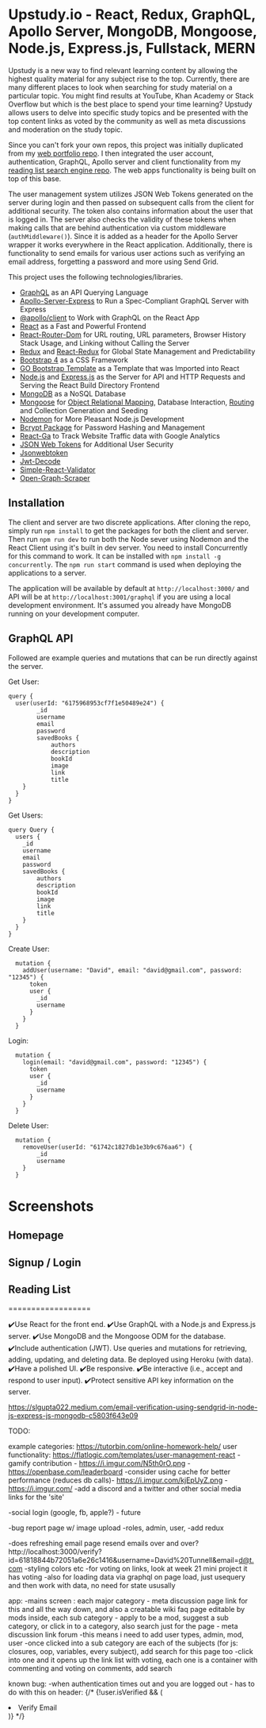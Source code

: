 # Upstudy.io - React, Redux, GraphQL, Apollo Server, MongoDB, Mongoose, Node.js, Express.js, Fullstack, MERN

Upstudy is a new way to find relevant learning content by allowing the highest quality material for any subject rise to the top. Currently, there are many different places to look when searching for study material on a particular topic. You might find results at YouTube, Khan Academy or Stack Overflow but which is the best place to spend your time learning? Upstudy allows users to delve into specific study topics and be presented with the top content links as voted by the community as well as meta discussions and moderation on the study topic.

Since you can't fork your own repos, this project was initially duplicated from my [web portfolio repo](https://github.com/DavidTunnell/david-tunnell-dot-com-react-mern). I then integrated the user account, authentication, GraphQL, Apollo server and client functionality from my [reading list search engine repo](https://github.com/DavidTunnell/reading-list-search-engine-graphql-apollo-server-react-node-express-mongodb). The web apps functionality is being built on top of this base.

The user management system utilizes JSON Web Tokens generated on the server during login and then passed on subsequent calls from the client for additional security. The token also contains information about the user that is logged in. The server also checks the validity of these tokens when making calls that are behind authentication via custom middleware (`authMiddleware()`). Since it is added as a header for the Apollo Server wrapper it works everywhere in the React application. Additionally, there is functionality to send emails for various user actions such as verifying an email address, forgetting a password and more using Send Grid.

This project uses the following technologies/libraries.

-   [GraphQL](https://graphql.org/) as an API Querying Language
-   [Apollo-Server-Express](https://www.npmjs.com/package/apollo-server-express) to Run a Spec-Compliant GraphQL Server with Express
-   [@apollo/client](https://www.npmjs.com/package/@apollo/client) to Work with GraphQL on the React App
-   [React](https://reactjs.org/) as a Fast and Powerful Frontend
-   [React-Router-Dom](https://www.npmjs.com/package/react-router-dom) for URL routing, URL parameters, Browser History Stack Usage, and Linking without Calling the Server
-   [Redux](https://redux.js.org/) and [React-Redux](https://react-redux.js.org/) for Global State Management and Predictability
-   [Bootstrap 4](https://getbootstrap.com/docs/4.0/getting-started/introduction/) as a CSS Framework
-   [GO Bootstrap Template](https://themes.getbootstrap.com/product/go-multipurpose-landing-page-template/) as a Template that was Imported into React
-   [Node.js](https://nodejs.org/en/) and [Express.js](https://expressjs.com/) as the Server for API and HTTP Requests and Serving the React Build Directory Frontend
-   [MongoDB](https://www.mongodb.com/) as a NoSQL Database
-   [Mongoose](https://mongoosejs.com/) for [Object Relational Mapping](https://en.wikipedia.org/wiki/Object%E2%80%93relational_mapping), Database Interaction, [Routing](https://expressjs.com/en/guide/routing.html) and Collection Generation and Seeding
-   [Nodemon](https://nodemon.io/) for More Pleasant Node.js Development
-   [Bcrypt Package](https://www.npmjs.com/package/bcrypt) for Password Hashing and Management
-   [React-Ga](https://www.npmjs.com/package/react-ga) to Track Website Traffic data with Google Analytics
-   [JSON Web Tokens](https://jwt.io/) for Additional User Security
-   [Jsonwebtoken](https://www.npmjs.com/package/jsonwebtoken)
-   [Jwt-Decode](https://www.npmjs.com/package/jwt-decode)
-   [Simple-React-Validator](https://www.npmjs.com/package/simple-react-validator)
-   [Open-Graph-Scraper](https://github.com/jshemas/openGraphScraper)

## Installation

The client and server are two discrete applications. After cloning the repo, simply run `npm install` to get the packages for both the client and server. Then run `npm run dev` to run both the Node sever using Nodemon and the React Client using it's built in dev server. You need to install Concurrently for this command to work. It can be installed with `npm install -g concurrently`. The `npm run start` command is used when deploying the applications to a server.

The application will be available by default at `http://localhost:3000/` and API will be at `http://localhost:3001/graphql` if you are using a local development environment. It's assumed you already have MongoDB running on your development computer.

## GraphQL API

Followed are example queries and mutations that can be run directly against the server.

Get User:

```
query {
  user(userId: "6175968953cf7f1e50489e24") {
        _id
        username
        email
        password
        savedBooks {
            authors
            description
            bookId
            image
            link
            title
    }
  }
}
```

Get Users:

```
query Query {
  users {
    _id
    username
    email
    password
    savedBooks {
        authors
        description
        bookId
        image
        link
        title
    }
  }
}
```

Create User:

```
  mutation {
    addUser(username: "David", email: "david@gmail.com", password: "12345") {
      token
      user {
        _id
        username
      }
    }
  }
```

Login:

```
  mutation {
    login(email: "david@gmail.com", password: "12345") {
      token
      user {
        _id
        username
      }
    }
  }
```

Delete User:

```
  mutation {
    removeUser(userId: "61742c1827db1e3b9c676aa6") {
        _id
        username
    }
  }
```

# Screenshots

## Homepage

<!-- ![Homepage](./assets/homepage.png) -->

## Signup / Login

<!--
![Homepage](./assets/signup.png)
![Homepage](./assets/login.png) -->

## Reading List

<!-- ![Homepage](./assets/list.png) -->

==================

✔️Use React for the front end.
✔️Use GraphQL with a Node.js and Express.js server.
✔️Use MongoDB and the Mongoose ODM for the database.
✔️Include authentication (JWT).
Use queries and mutations for retrieving, adding, updating, and deleting data.
Be deployed using Heroku (with data).
✔️Have a polished UI.
✔️Be responsive.
✔️Be interactive (i.e., accept and respond to user input).
✔️Protect sensitive API key information on the server.

https://slgupta022.medium.com/email-verification-using-sendgrid-in-node-js-express-js-mongodb-c5803f643e09

TODO:

example categories: https://tutorbin.com/online-homework-help/
user functionality: https://flatlogic.com/templates/user-management-react
-gamify contribution - https://i.imgur.com/N5th0rO.png - https://openbase.com/leaderboard
-consider using cache for better performance (reduces db calls)- https://i.imgur.com/kjEpUyZ.png - https://i.imgur.com/
-add a discord and a twitter and other social media links for the 'site'

-social login (google, fb, apple?) - future

-bug report page w/ image upload
-roles, admin, user,
-add redux

-does refreshing email page resend emails over and over? http://localhost:3000/verify?id=61818844b72051a6e26c1416&username=David%20Tunnell&email=d@t.com
-styling colors etc
-for voting on links, look at week 21 mini project it has voting
-also for loading data via graphql on page load, just usequery and then work with data, no need for state ususally

app:
-mains screen : each major category - meta discussion page link for this and all the way down, and also a creatable wiki faq page editable by mods
inside, each sub category - apply to be a mod, suggest a sub category, or click in to a category, also search just for the page - meta discussion link forum
-this means i need to add user types, admin, mod, user
-once clicked into a sub category are each of the subjects (for js: closures, oop, variables, every subject), add search for this page too
-click into one and it opens up the link list with voting, each one is a container with commenting and voting on comments, add search


known bug: 
-when authentication times out and you are logged out - has to do with this on header:
                                        {/* {!user.isVerified && (
                                            <li className="nav-item">
                                                <Link
                                                    className="nav-link"
                                                    to="/verify"
                                                >
                                                    Verify Email
                                                </Link>
                                            </li>
                                        )} */}